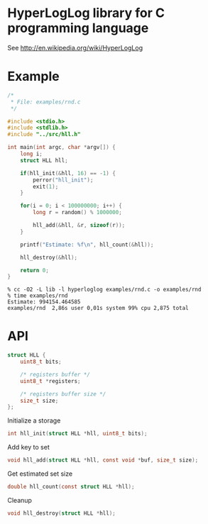 HyperLogLog library for C programming language
===

See http://en.wikipedia.org/wiki/HyperLogLog

Example
==

```c
/*
 * File: examples/rnd.c
 */

#include <stdio.h>
#include <stdlib.h>
#include "../src/hll.h"

int main(int argc, char *argv[]) {
	long i;
	struct HLL hll;

	if(hll_init(&hll, 16) == -1) {
		perror("hll_init");
		exit(1);
	}

	for(i = 0; i < 100000000; i++) {
		long r = random() % 1000000;

		hll_add(&hll, &r, sizeof(r));
	}

	printf("Estimate: %f\n", hll_count(&hll));

	hll_destroy(&hll);

	return 0;
}
```
```
% cc -O2 -L lib -l hyperloglog examples/rnd.c -o examples/rnd
% time examples/rnd
Estimate: 994154.464585
examples/rnd  2,86s user 0,01s system 99% cpu 2,875 total
```


API
==
```c
struct HLL {
	uint8_t bits;

	/* registers buffer */
	uint8_t *registers;

	/* registers buffer size */
	size_t size;
};
```

Initialize a storage
```c
int hll_init(struct HLL *hll, uint8_t bits);
```

Add key to set
```c
void hll_add(struct HLL *hll, const void *buf, size_t size);
```

Get estimated set size
```c
double hll_count(const struct HLL *hll);
```

Cleanup
```c
void hll_destroy(struct HLL *hll);
```
